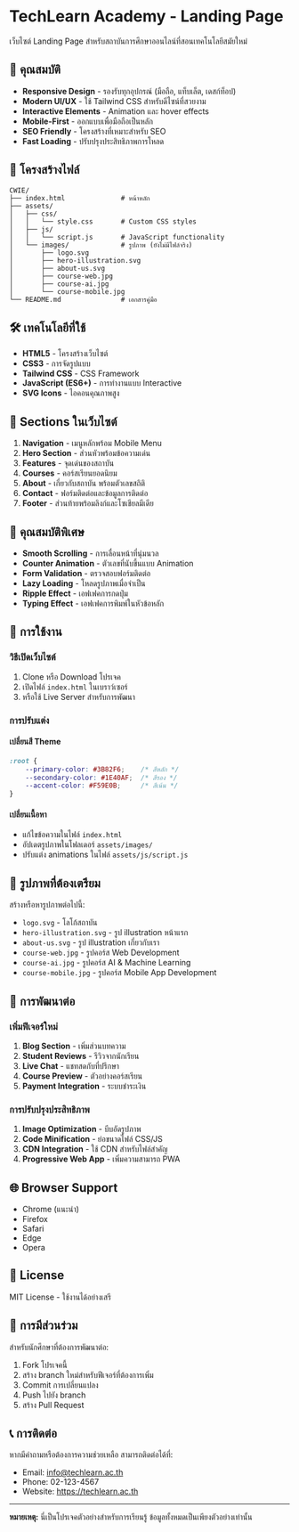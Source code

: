 # TechLearn Academy - Landing Page

เว็บไซต์ Landing Page สำหรับสถาบันการศึกษาออนไลน์ที่สอนเทคโนโลยีสมัยใหม่

## 🚀 คุณสมบัติ

- **Responsive Design** - รองรับทุกอุปกรณ์ (มือถือ, แท็บเล็ต, เดสก์ท็อป)
- **Modern UI/UX** - ใช้ Tailwind CSS สำหรับดีไซน์ที่สวยงาม
- **Interactive Elements** - Animation และ hover effects
- **Mobile-First** - ออกแบบเพื่อมือถือเป็นหลัก
- **SEO Friendly** - โครงสร้างที่เหมาะสำหรับ SEO
- **Fast Loading** - ปรับปรุงประสิทธิภาพการโหลด

## 📁 โครงสร้างไฟล์

```
CWIE/
├── index.html              # หน้าหลัก
├── assets/
│   ├── css/
│   │   └── style.css       # Custom CSS styles
│   ├── js/
│   │   └── script.js       # JavaScript functionality
│   └── images/             # รูปภาพ (ยังไม่มีไฟล์จริง)
│       ├── logo.svg
│       ├── hero-illustration.svg
│       ├── about-us.svg
│       ├── course-web.jpg
│       ├── course-ai.jpg
│       └── course-mobile.jpg
└── README.md               # เอกสารคู่มือ
```

## 🛠️ เทคโนโลยีที่ใช้

- **HTML5** - โครงสร้างเว็บไซต์
- **CSS3** - การจัดรูปแบบ
- **Tailwind CSS** - CSS Framework
- **JavaScript (ES6+)** - การทำงานแบบ Interactive
- **SVG Icons** - ไอคอนคุณภาพสูง

## 📱 Sections ในเว็บไซต์

1. **Navigation** - เมนูหลักพร้อม Mobile Menu
2. **Hero Section** - ส่วนหัวพร้อมข้อความเด่น
3. **Features** - จุดเด่นของสถาบัน
4. **Courses** - คอร์สเรียนยอดนิยม
5. **About** - เกี่ยวกับสถาบัน พร้อมตัวเลขสถิติ
6. **Contact** - ฟอร์มติดต่อและข้อมูลการติดต่อ
7. **Footer** - ส่วนท้ายพร้อมลิงก์และโซเชียลมีเดีย

## 🎨 คุณสมบัติพิเศษ

- **Smooth Scrolling** - การเลื่อนหน้าที่นุ่มนวล
- **Counter Animation** - ตัวเลขที่นับขึ้นแบบ Animation
- **Form Validation** - ตรวจสอบฟอร์มติดต่อ
- **Lazy Loading** - โหลดรูปภาพเมื่อจำเป็น
- **Ripple Effect** - เอฟเฟคการกดปุ่ม
- **Typing Effect** - เอฟเฟคการพิมพ์ในหัวข้อหลัก

## 🚀 การใช้งาน

### วิธีเปิดเว็บไซต์

1. Clone หรือ Download โปรเจค
2. เปิดไฟล์ `index.html` ในเบราว์เซอร์
3. หรือใช้ Live Server สำหรับการพัฒนา

### การปรับแต่ง

#### เปลี่ยนสี Theme
```css
:root {
    --primary-color: #3B82F6;    /* สีหลัก */
    --secondary-color: #1E40AF;  /* สีรอง */
    --accent-color: #F59E0B;     /* สีเน้น */
}
```

#### เปลี่ยนเนื้อหา
- แก้ไขข้อความในไฟล์ `index.html`
- อัปเดตรูปภาพในโฟลเดอร์ `assets/images/`
- ปรับแต่ง animations ในไฟล์ `assets/js/script.js`

## 📸 รูปภาพที่ต้องเตรียม

สร้างหรือหารูปภาพต่อไปนี้:

- `logo.svg` - โลโก้สถาบัน
- `hero-illustration.svg` - รูป illustration หน้าแรก
- `about-us.svg` - รูป illustration เกี่ยวกับเรา
- `course-web.jpg` - รูปคอร์ส Web Development
- `course-ai.jpg` - รูปคอร์ส AI & Machine Learning
- `course-mobile.jpg` - รูปคอร์ส Mobile App Development

## 🔧 การพัฒนาต่อ

### เพิ่มฟีเจอร์ใหม่

1. **Blog Section** - เพิ่มส่วนบทความ
2. **Student Reviews** - รีวิวจากนักเรียน
3. **Live Chat** - แชทสดกับที่ปรึกษา
4. **Course Preview** - ตัวอย่างคอร์สเรียน
5. **Payment Integration** - ระบบชำระเงิน

### การปรับปรุงประสิทธิภาพ

1. **Image Optimization** - บีบอัดรูปภาพ
2. **Code Minification** - ย่อขนาดไฟล์ CSS/JS
3. **CDN Integration** - ใช้ CDN สำหรับไฟล์สำคัญ
4. **Progressive Web App** - เพิ่มความสามารถ PWA

## 🌐 Browser Support

- Chrome (แนะนำ)
- Firefox
- Safari
- Edge
- Opera

## 📝 License

MIT License - ใช้งานได้อย่างเสรี

## 👥 การมีส่วนร่วม

สำหรับนักศึกษาที่ต้องการพัฒนาต่อ:

1. Fork โปรเจคนี้
2. สร้าง branch ใหม่สำหรับฟีเจอร์ที่ต้องการเพิ่ม
3. Commit การเปลี่ยนแปลง
4. Push ไปยัง branch
5. สร้าง Pull Request

## 📞 การติดต่อ

หากมีคำถามหรือต้องการความช่วยเหลือ สามารถติดต่อได้ที่:

- Email: info@techlearn.ac.th
- Phone: 02-123-4567
- Website: https://techlearn.ac.th

---

**หมายเหตุ:** นี่เป็นโปรเจคตัวอย่างสำหรับการเรียนรู้ ข้อมูลทั้งหมดเป็นเพียงตัวอย่างเท่านั้น
